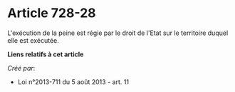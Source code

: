 # Article 728-28

L'exécution de la peine est régie par le droit de l'Etat sur le territoire duquel elle est exécutée.

**Liens relatifs à cet article**

_Créé par_:

  - Loi n°2013-711 du 5 août 2013 - art. 11
